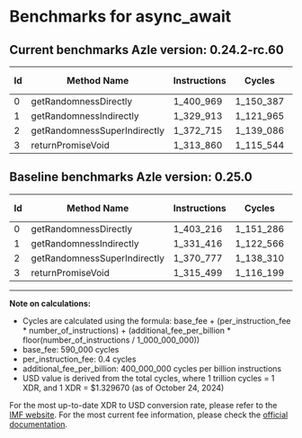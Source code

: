# Benchmarks for async_await

## Current benchmarks Azle version: 0.24.2-rc.60

| Id  | Method Name                  | Instructions | Cycles    | USD           | USD/Million Calls | Change                            |
| --- | ---------------------------- | ------------ | --------- | ------------- | ----------------- | --------------------------------- |
| 0   | getRandomnessDirectly        | 1_400_969    | 1_150_387 | $0.0000015296 | $1.52             | <font color="green">-2_247</font> |
| 1   | getRandomnessIndirectly      | 1_329_913    | 1_121_965 | $0.0000014918 | $1.49             | <font color="green">-1_503</font> |
| 2   | getRandomnessSuperIndirectly | 1_372_715    | 1_139_086 | $0.0000015146 | $1.51             | <font color="red">+1_938</font>   |
| 3   | returnPromiseVoid            | 1_313_860    | 1_115_544 | $0.0000014833 | $1.48             | <font color="green">-1_639</font> |

## Baseline benchmarks Azle version: 0.25.0

| Id  | Method Name                  | Instructions | Cycles    | USD           | USD/Million Calls |
| --- | ---------------------------- | ------------ | --------- | ------------- | ----------------- |
| 0   | getRandomnessDirectly        | 1_403_216    | 1_151_286 | $0.0000015308 | $1.53             |
| 1   | getRandomnessIndirectly      | 1_331_416    | 1_122_566 | $0.0000014926 | $1.49             |
| 2   | getRandomnessSuperIndirectly | 1_370_777    | 1_138_310 | $0.0000015136 | $1.51             |
| 3   | returnPromiseVoid            | 1_315_499    | 1_116_199 | $0.0000014842 | $1.48             |

---

**Note on calculations:**

-   Cycles are calculated using the formula: base_fee + (per_instruction_fee \* number_of_instructions) + (additional_fee_per_billion \* floor(number_of_instructions / 1_000_000_000))
-   base_fee: 590_000 cycles
-   per_instruction_fee: 0.4 cycles
-   additional_fee_per_billion: 400_000_000 cycles per billion instructions
-   USD value is derived from the total cycles, where 1 trillion cycles = 1 XDR, and 1 XDR = $1.329670 (as of October 24, 2024)

For the most up-to-date XDR to USD conversion rate, please refer to the [IMF website](https://www.imf.org/external/np/fin/data/rms_sdrv.aspx).
For the most current fee information, please check the [official documentation](https://internetcomputer.org/docs/current/developer-docs/gas-cost#execution).
